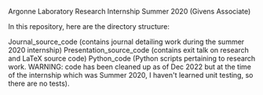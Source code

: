 Argonne Laboratory Research Internship Summer 2020 (Givens Associate)

In this repository, here are the directory structure:

Journal_source_code (contains journal detailing work during the summer 2020 internship)
Presentation_source_code (contains exit talk on research and LaTeX source code)
Python_code (Python scripts pertaining to research work. WARNING: code has been cleaned up as of Dec 2022 but at the time of the internship which was Summer 2020, I haven't learned unit testing, so there are no tests).